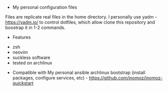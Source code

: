 * My personal configuration files

Files are replicate real files in the home directory.
I personally use yadm - https://yadm.io/ to control dotfiles, which allow clone this repository and boostrap it in 1-2 commands.

* Features
- zsh
- neovim
- suckless software
- tested on archlinux

* Compatible with
My personal ansible archlinux bootstrap (install packages, configure services, etc) - https://github.com/inomoz/inomoz-quickstart
